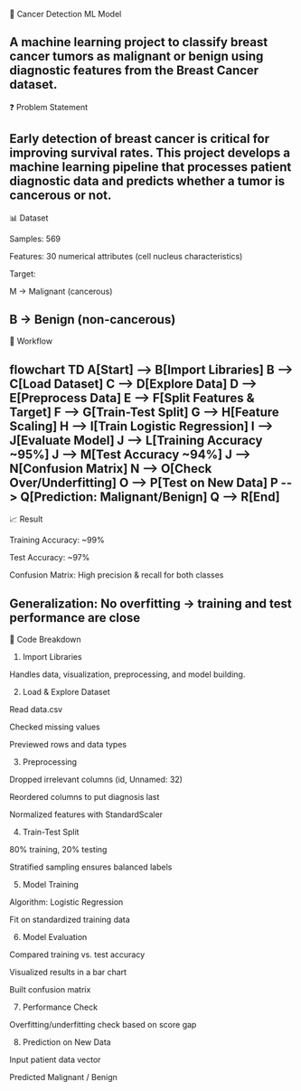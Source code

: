 🧠 Cancer Detection ML Model

A machine learning project to classify breast cancer tumors as malignant or benign using diagnostic features from the Breast Cancer dataset.
---
❓ Problem Statement

Early detection of breast cancer is critical for improving survival rates. This project develops a machine learning pipeline that processes patient diagnostic data and predicts whether a tumor is cancerous or not.
---
📊 Dataset

Samples: 569

Features: 30 numerical attributes (cell nucleus characteristics)

Target:

M → Malignant (cancerous)

B → Benign (non-cancerous)
---
🚀 Workflow

flowchart TD
    A[Start] --> B[Import Libraries]
    B --> C[Load Dataset]
    C --> D[Explore Data]
    D --> E[Preprocess Data]
    E --> F[Split Features & Target]
    F --> G[Train-Test Split]
    G --> H[Feature Scaling]
    H --> I[Train Logistic Regression]
    I --> J[Evaluate Model]
    J --> L[Training Accuracy ~95%]
    J --> M[Test Accuracy ~94%]
    J --> N[Confusion Matrix]
    N --> O[Check Over/Underfitting]
    O --> P[Test on New Data]
    P --> Q[Prediction: Malignant/Benign]
    Q --> R[End]
---
📈 Result

Training Accuracy: ~99%

Test Accuracy: ~97%

Confusion Matrix: High precision & recall for both classes

Generalization: No overfitting → training and test performance are close
---
🧩 Code Breakdown

1. Import Libraries

Handles data, visualization, preprocessing, and model building.

2. Load & Explore Dataset

Read data.csv

Checked missing values

Previewed rows and data types

3. Preprocessing

Dropped irrelevant columns (id, Unnamed: 32)

Reordered columns to put diagnosis last

Normalized features with StandardScaler

4. Train-Test Split

80% training, 20% testing

Stratified sampling ensures balanced labels

5. Model Training

Algorithm: Logistic Regression

Fit on standardized training data

6. Model Evaluation

Compared training vs. test accuracy

Visualized results in a bar chart

Built confusion matrix

7. Performance Check

Overfitting/underfitting check based on score gap

8. Prediction on New Data

Input patient data vector

Predicted Malignant / Benign